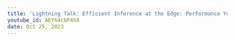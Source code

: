 ```yaml
---
title: 'Lightning Talk: Efficient Inference at the Edge: Performance You Need at the Lowest Power You Deserve - Felix Baum, Qualcomm'
youtube_id: AEY64cbP4h8
date: Oct 25, 2023
---
```

